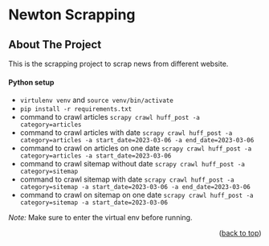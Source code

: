 # Newton Scrapping

## About The Project

This is the scrapping project to scrap news from different website.

#### Python setup

- `virtulenv venv` and `source venv/bin/activate`
- `pip install -r requirements.txt`
- command to crawl articles `scrapy crawl huff_post -a category=articles`
- command to crawl articles with date `scrapy crawl huff_post -a category=articles -a start_date=2023-03-06 -a end_date=2023-03-06`
- command to crawl on articles on one date `scrapy crawl huff_post -a category=articles -a start_date=2023-03-06`
- command to crawl sitemap without date `scrapy crawl huff_post -a category=sitemap`
- command to crawl sitemap with date `scrapy crawl huff_post -a category=sitemap -a start_date=2023-03-06 -a end_date=2023-03-06`
- command to crawl on sitemap on one date `scrapy crawl huff_post -a category=sitemap -a start_date=2023-03-06`


*Note:* Make sure to enter the virtual env before running.

<p align="right">(<a href="#top">back to top</a>)</p>
